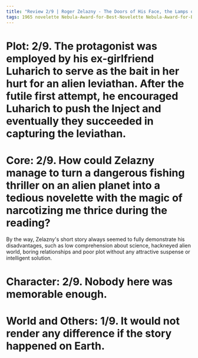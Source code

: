```yaml
---
title: "Review 2/9 | Roger Zelazny - The Doors of His Face, the Lamps of His Mouth"
tags: 1965 novelette Nebula-Award-for-Best-Novelette Nebula-Award-for-Best-Novelette1966
---
```


# Plot: 2/9. The protagonist was employed by his ex-girlfriend Luharich to serve as the bait in her hurt for an alien leviathan. After the futile first attempt, he encouraged Luharich to push the Inject and eventually they succeeded in capturing the leviathan.



# Core: 2/9. How could Zelazny manage to turn a dangerous fishing thriller on an alien planet into a tedious novelette with the magic of narcotizing me thrice during the reading? 
By the way, Zelazny's short story always seemed to fully demonstrate his disadvantages, such as low comprehension about science, hackneyed alien world, boring relationships and poor plot without any attractive suspense or intelligent solution.



# Character: 2/9. Nobody here was memorable enough.



# World and Others: 1/9. It would not render any difference if the story happened on Earth.





